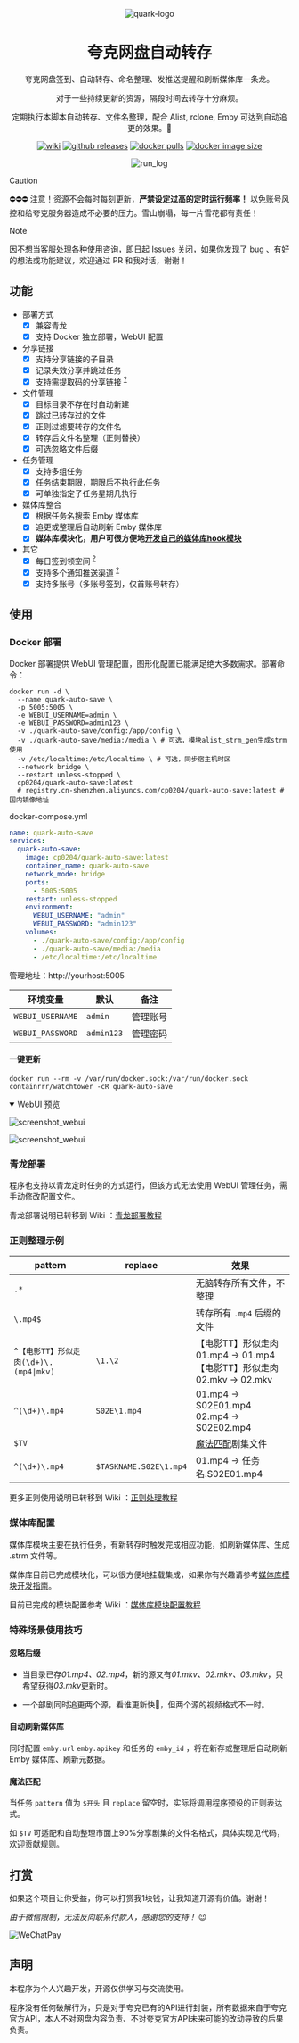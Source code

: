 <div align="center">

![quark-logo](img/icon.png)

# 夸克网盘自动转存

夸克网盘签到、自动转存、命名整理、发推送提醒和刷新媒体库一条龙。

对于一些持续更新的资源，隔段时间去转存十分麻烦。

定期执行本脚本自动转存、文件名整理，配合 Alist, rclone, Emby 可达到自动追更的效果。🥳


[![wiki][wiki-image]][wiki-url] [![github releases][gitHub-releases-image]][github-url] [![docker pulls][docker-pulls-image]][docker-url] [![docker image size][docker-image-size-image]][docker-url]

[wiki-image]: https://img.shields.io/badge/wiki-Documents-green?logo=github
[gitHub-releases-image]: https://img.shields.io/github/v/release/Cp0204/quark-auto-save?logo=github
[docker-pulls-image]: https://img.shields.io/docker/pulls/cp0204/quark-auto-save?logo=docker&&logoColor=white
[docker-image-size-image]: https://img.shields.io/docker/image-size/cp0204/quark-auto-save?logo=docker&&logoColor=white
[github-url]: https://github.com/Cp0204/quark-auto-save
[docker-url]: https://hub.docker.com/r/cp0204/quark-auto-save
[wiki-url]: https://github.com/Cp0204/quark-auto-save/wiki

![run_log](img/run_log.png)

</div>

> [!CAUTION]
> ⛔️⛔️⛔️ 注意！资源不会每时每刻更新，**严禁设定过高的定时运行频率！** 以免账号风控和给夸克服务器造成不必要的压力。雪山崩塌，每一片雪花都有责任！

> [!NOTE]
> 因不想当客服处理各种使用咨询，即日起 Issues 关闭，如果你发现了 bug 、有好的想法或功能建议，欢迎通过 PR 和我对话，谢谢！

## 功能

- 部署方式
  - [x] 兼容青龙
  - [x] 支持 Docker 独立部署，WebUI 配置

- 分享链接
  - [x] 支持分享链接的子目录
  - [x] 记录失效分享并跳过任务
  - [x] 支持需提取码的分享链接 <sup>[?](https://github.com/Cp0204/quark-auto-save/wiki/%E4%BD%BF%E7%94%A8%E6%8A%80%E5%B7%A7%E9%9B%86%E9%94%A6#%E6%94%AF%E6%8C%81%E9%9C%80%E6%8F%90%E5%8F%96%E7%A0%81%E7%9A%84%E5%88%86%E4%BA%AB%E9%93%BE%E6%8E%A5)</sup>

- 文件管理
  - [x] 目标目录不存在时自动新建
  - [x] 跳过已转存过的文件
  - [x] 正则过滤要转存的文件名
  - [x] 转存后文件名整理（正则替换）
  - [x] 可选忽略文件后缀

- 任务管理
  - [x] 支持多组任务
  - [x] 任务结束期限，期限后不执行此任务
  - [x] 可单独指定子任务星期几执行

- 媒体库整合
  - [x] 根据任务名搜索 Emby 媒体库
  - [x] 追更或整理后自动刷新 Emby 媒体库
  - [x] **媒体库模块化，用户可很方便地[开发自己的媒体库hook模块](./media_servers)**

- 其它
  - [x] 每日签到领空间 <sup>[?](https://github.com/Cp0204/quark-auto-save/wiki/%E4%BD%BF%E7%94%A8%E6%8A%80%E5%B7%A7%E9%9B%86%E9%94%A6#%E6%AF%8F%E6%97%A5%E7%AD%BE%E5%88%B0%E9%A2%86%E7%A9%BA%E9%97%B4)</sup>
  - [x] 支持多个通知推送渠道 <sup>[?](https://github.com/Cp0204/quark-auto-save/wiki/%E9%80%9A%E7%9F%A5%E6%8E%A8%E9%80%81%E6%9C%8D%E5%8A%A1%E9%85%8D%E7%BD%AE)</sup>
  - [x] 支持多账号（多账号签到，仅首账号转存）

## 使用

### Docker 部署

Docker 部署提供 WebUI 管理配置，图形化配置已能满足绝大多数需求。部署命令：

```shell
docker run -d \
  --name quark-auto-save \
  -p 5005:5005 \
  -e WEBUI_USERNAME=admin \
  -e WEBUI_PASSWORD=admin123 \
  -v ./quark-auto-save/config:/app/config \
  -v ./quark-auto-save/media:/media \ # 可选，模块alist_strm_gen生成strm使用
  -v /etc/localtime:/etc/localtime \ # 可选，同步宿主机时区
  --network bridge \
  --restart unless-stopped \
  cp0204/quark-auto-save:latest
  # registry.cn-shenzhen.aliyuncs.com/cp0204/quark-auto-save:latest # 国内镜像地址
```

docker-compose.yml

```yaml
name: quark-auto-save
services:
  quark-auto-save:
    image: cp0204/quark-auto-save:latest
    container_name: quark-auto-save
    network_mode: bridge
    ports:
      - 5005:5005
    restart: unless-stopped
    environment:
      WEBUI_USERNAME: "admin"
      WEBUI_PASSWORD: "admin123"
    volumes:
      - ./quark-auto-save/config:/app/config
      - ./quark-auto-save/media:/media
      - /etc/localtime:/etc/localtime
```

管理地址：http://yourhost:5005

| 环境变量         | 默认       | 备注     |
| ---------------- | ---------- | -------- |
| `WEBUI_USERNAME` | `admin`    | 管理账号 |
| `WEBUI_PASSWORD` | `admin123` | 管理密码 |

#### 一键更新

```shell
docker run --rm -v /var/run/docker.sock:/var/run/docker.sock containrrr/watchtower -cR quark-auto-save
```

<details open>
<summary>WebUI 预览</summary>

![screenshot_webui](img/screenshot_webui-1.png)

![screenshot_webui](img/screenshot_webui-2.png)

</details>

### 青龙部署

程序也支持以青龙定时任务的方式运行，但该方式无法使用 WebUI 管理任务，需手动修改配置文件。

青龙部署说明已转移到 Wiki ：[青龙部署教程](https://github.com/Cp0204/quark-auto-save/wiki/青龙部署教程)

### 正则整理示例

| pattern                                | replace      | 效果                                                                   |
| -------------------------------------- | ------------ | ---------------------------------------------------------------------- |
| `.*`                                   |              | 无脑转存所有文件，不整理                                               |
| `\.mp4$`                               |              | 转存所有 `.mp4` 后缀的文件                                             |
| `^【电影TT】形似走肉(\d+)\.(mp4\|mkv)` | `\1.\2`      | 【电影TT】形似走肉01.mp4 → 01.mp4<br>【电影TT】形似走肉02.mkv → 02.mkv |
| `^(\d+)\.mp4`                          | `S02E\1.mp4` | 01.mp4 → S02E01.mp4<br>02.mp4 → S02E02.mp4                             |
| `$TV`                                  |              | [魔法匹配](#魔法匹配)剧集文件                                          |
| `^(\d+)\.mp4`                          | `$TASKNAME.S02E\1.mp4` | 01.mp4 → 任务名.S02E01.mp4                                             |

更多正则使用说明已转移到 Wiki ：[正则处理教程](https://github.com/Cp0204/quark-auto-save/wiki/正则处理教程)

### 媒体库配置

媒体库模块主要在执行任务，有新转存时触发完成相应功能，如刷新媒体库、生成 .strm 文件等。

媒体库目前已完成模块化，可以很方便地挂载集成，如果你有兴趣请参考[媒体库模块开发指南](https://github.com/Cp0204/quark-auto-save/tree/main/media_servers)。

目前已完成的模块配置参考 Wiki ：[媒体库模块配置教程](https://github.com/Cp0204/quark-auto-save/wiki/媒体库模块配置教程)

### 特殊场景使用技巧

#### 忽略后缀

- 当目录已存*01.mp4、02.mp4*，新的源又有*01.mkv、02.mkv、03.mkv*，只希望获得*03.mkv*更新时。

- 一个部剧同时追更两个源，看谁更新快🤪，但两个源的视频格式不一时。

#### 自动刷新媒体库

同时配置 `emby.url` `emby.apikey` 和任务的 `emby_id` ，将在新存或整理后自动刷新 Emby 媒体库、刷新元数据。

#### 魔法匹配

当任务 `pattern` 值为 `$开头` 且 `replace` 留空时，实际将调用程序预设的正则表达式。

如 `$TV` 可适配和自动整理市面上90%分享剧集的文件名格式，具体实现见代码，欢迎贡献规则。

## 打赏

如果这个项目让你受益，你可以打赏我1块钱，让我知道开源有价值。谢谢！

*由于微信限制，无法反向联系付款人，感谢您的支持！* 😉

![WeChatPay](https://cdn.jsdelivr.net/gh/Cp0204/Cp0204@main/img/wechat_pay_qrcode.png)

## 声明

本程序为个人兴趣开发，开源仅供学习与交流使用。

程序没有任何破解行为，只是对于夸克已有的API进行封装，所有数据来自于夸克官方API，本人不对网盘内容负责、不对夸克官方API未来可能的改动导致的后果负责。